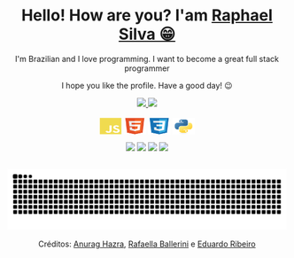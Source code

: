 <div>
  
  <h1 align="center">
    Hello! How are you? I'am 
    <a href="https://www.linkedin.com/in/edududuribeiro/">Raphael Silva 😁</a>
  </h1>
  <p align="center">
     I'm Brazilian and I love programming. I want to become a great full stack programmer
  </p>
  
  <p align="center">
    I hope you like the profile. Have a good day! 😉️
  </p>
</div>

<div align="center">
  <a href="https://github.com/EoRaphael">
    <img height="150em" src="https://github-readme-stats.vercel.app/api?username=EoRaphael&count_private=true&include_all_commits=true&show_icons=true&theme=dracula&hide_border=false&show_owner=true"/>
    <img height="150em" src="https://github-readme-stats.vercel.app/api/top-langs/?username=EoRaphael&theme=dracula&hide_border=false&&layout=compact"/>
  </a>
</div>
              

<div align="center" style="display: inline_block"><br>
  <img align="center" alt="Js" height="30" width="40" src="https://raw.githubusercontent.com/devicons/devicon/master/icons/javascript/javascript-plain.svg">
  <img align="center" alt="HTML" height="30" width="40" src="https://raw.githubusercontent.com/devicons/devicon/master/icons/html5/html5-original.svg">
  <img align="center" alt="CSS" height="30" width="40" src="https://raw.githubusercontent.com/devicons/devicon/master/icons/css3/css3-original.svg">
  <img align="center" alt="Python" height="30" width="40" src="https://raw.githubusercontent.com/devicons/devicon/master/icons/python/python-original.svg">
</div>

<div aling="center">
  <p> </p>
</div>
 
<div align="center"> 
  <a href="https://www.instagram.com/_eoraphael_/" target="_blank"><img src="https://img.shields.io/badge/-Instagram-%23E4405F?style=for-the-badge&logo=instagram&logoColor=white" target="_blank"></a>
  <a href = "mailto:raphael.oficial189@gmail.com"><img src="https://img.shields.io/badge/-Gmail-%23333?style=for-the-badge&logo=gmail&logoColor=white" target="_blank"></a>
  <a href="https://open.spotify.com/user/zekyxng8qt3jeg4cad9pj42ah" target="_blank"><img src="https://img.shields.io/badge/Spotify-1ED760?&style=for-the-badge&logo=spotify&logoColor=white"></a>
  <a href="https://www.linkedin.com/in/raphael-silva-004185274" target="_blank"><img src="https://img.shields.io/badge/-LinkedIn-%230077B5?style=for-the-badge&logo=linkedin&logoColor=white" target="_blank"></a> 
</div>

 ##
<div align="center">
  
![Snake animation](https://github.com/EoRaphael/EoRaphael/blob/output/github-contribution-grid-snake.svg)
  
</div>

<div align="center">
  <p>Créditos: <a href="https://github.com/anuraghazra/github-readme-stats">Anurag Hazra</a>, <a href="https://github.com/rafaballerini">Rafaella Ballerini</a> e <a href="https://github.com/duribeiro/">Eduardo Ribeiro</a></p>
</div>
